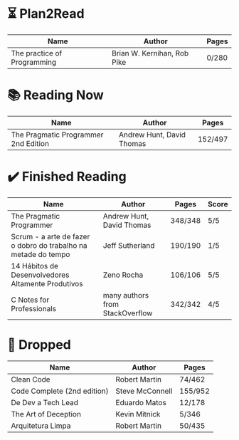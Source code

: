# ⏳ Plan2Read

Name | Author | Pages
--- | --- | ---
The practice of Programming | Brian W. Kernihan, Rob Pike | 0/280  

# 📚 Reading Now

Name | Author | Pages
--- | --- | ---
The Pragmatic Programmer 2nd Edition | Andrew Hunt, David Thomas | 152/497  


# ✔️ Finished Reading

Name | Author | Pages | Score
--- | --- | --- | ---
The Pragmatic Programmer | Andrew Hunt, David Thomas | 348/348 | 5/5  
Scrum - a arte de fazer o dobro do trabalho na metade do tempo | Jeff Sutherland | 190/190 | 1/5  
14 Hábitos de Desenvolvedores Altamente Produtivos | Zeno Rocha | 106/106 | 5/5  
C Notes for Professionals | many authors from StackOverflow | 342/342 | 4/5

# 🫗 Dropped

Name | Author | Pages
--- | --- | ---
Clean Code | Robert Martin | 74/462   
Code Complete (2nd edition) | Steve McConnell | 155/952  
De Dev a Tech Lead | Eduardo Matos | 12/178  
The Art of Deception | Kevin Mitnick | 5/346  
Arquitetura Limpa | Robert Martin | 50/435  
